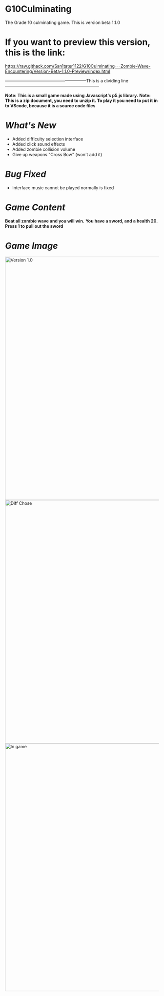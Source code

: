 # G10Culminating
The Grade 10 culminating game. This is version beta 1.1.0

# If you want to preview this version, this is the link:
https://raw.githack.com/San1tater1122/G10Culminating---Zombie-Wave-Encountering/Version-Beta-1.1.0-Preview/index.html

———————————————————This is a dividing line——————————————————————


**Note: This is a small game made using Javascript’s p5.js library.**
**Note: This is a zip document, you need to unzip it. To play it you need to put it in to VScode, because it is a source code files**

# _**What's New**_

- Added difficulty selection interface
- Added click sound effects
- Added zombie collision volume
- Give up weapons "Cross Bow" (won't add it)

# _**Bug Fixed**_

- Interface music cannot be played normally is fixed

#  **_Game Content_**
**Beat all zombie wave and you will win.**
**You have a sword, and a health 20.**
**Press 1 to pull out the sword**

# _**Game Image**_
<img width="798" alt="Version 1.0" src="https://github.com/IMJH1122/G10Culminating/assets/98987733/4d8792aa-3c93-4765-b49b-e7e43422dce8">

<img width="798" alt="Diff Chose" src="https://github.com/San1tater1122/G10Culminating---Zombie-Wave-Encountering/assets/98987733/a1753cb1-a0a1-4a17-ab93-34c56b9a50b0">

<img width="813" alt="In game" src="https://github.com/IMJH1122/G10Culminating/assets/98987733/37920ab6-3b33-4c3f-948c-c839a5cc1abd">
